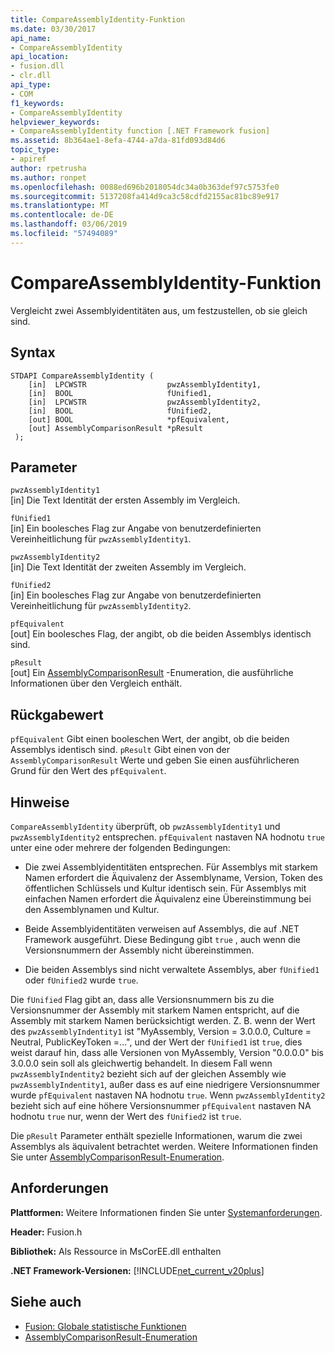 ```yaml
---
title: CompareAssemblyIdentity-Funktion
ms.date: 03/30/2017
api_name:
- CompareAssemblyIdentity
api_location:
- fusion.dll
- clr.dll
api_type:
- COM
f1_keywords:
- CompareAssemblyIdentity
helpviewer_keywords:
- CompareAssemblyIdentity function [.NET Framework fusion]
ms.assetid: 8b364ae1-8efa-4744-a7da-81fd093d84d6
topic_type:
- apiref
author: rpetrusha
ms.author: ronpet
ms.openlocfilehash: 0088ed696b2018054dc34a0b363def97c5753fe0
ms.sourcegitcommit: 5137208fa414d9ca3c58cdfd2155ac81bc89e917
ms.translationtype: MT
ms.contentlocale: de-DE
ms.lasthandoff: 03/06/2019
ms.locfileid: "57494089"
---
```

# <a name="compareassemblyidentity-function"></a>CompareAssemblyIdentity-Funktion
Vergleicht zwei Assemblyidentitäten aus, um festzustellen, ob sie gleich sind.  
  
## <a name="syntax"></a>Syntax  
  
```  
STDAPI CompareAssemblyIdentity (  
    [in]  LPCWSTR                  pwzAssemblyIdentity1,  
    [in]  BOOL                     fUnified1,  
    [in]  LPCWSTR                  pwzAssemblyIdentity2,  
    [in]  BOOL                     fUnified2,  
    [out] BOOL                     *pfEquivalent,  
    [out] AssemblyComparisonResult *pResult  
 );  
```  
  
## <a name="parameters"></a>Parameter  
 `pwzAssemblyIdentity1`  
 [in] Die Text Identität der ersten Assembly im Vergleich.  
  
 `fUnified1`  
 [in] Ein boolesches Flag zur Angabe von benutzerdefinierten Vereinheitlichung für `pwzAssemblyIdentity1`.  
  
 `pwzAssemblyIdentity2`  
 [in] Die Text Identität der zweiten Assembly im Vergleich.  
  
 `fUnified2`  
 [in] Ein boolesches Flag zur Angabe von benutzerdefinierten Vereinheitlichung für `pwzAssemblyIdentity2`.  
  
 `pfEquivalent`  
 [out] Ein boolesches Flag, der angibt, ob die beiden Assemblys identisch sind.  
  
 `pResult`  
 [out] Ein [AssemblyComparisonResult](../../../../docs/framework/unmanaged-api/fusion/assemblycomparisonresult-enumeration.md) -Enumeration, die ausführliche Informationen über den Vergleich enthält.  
  
## <a name="return-value"></a>Rückgabewert  
 `pfEquivalent` Gibt einen booleschen Wert, der angibt, ob die beiden Assemblys identisch sind. `pResult` Gibt einen von der `AssemblyComparisonResult` Werte und geben Sie einen ausführlicheren Grund für den Wert des `pfEquivalent`.  
  
## <a name="remarks"></a>Hinweise  
 `CompareAssemblyIdentity` überprüft, ob `pwzAssemblyIdentity1` und `pwzAssemblyIdentity2` entsprechen. `pfEquivalent` nastaven NA hodnotu `true` unter eine oder mehrere der folgenden Bedingungen:  
  
-   Die zwei Assemblyidentitäten entsprechen. Für Assemblys mit starkem Namen erfordert die Äquivalenz der Assemblyname, Version, Token des öffentlichen Schlüssels und Kultur identisch sein. Für Assemblys mit einfachen Namen erfordert die Äquivalenz eine Übereinstimmung bei den Assemblynamen und Kultur.  
  
-   Beide Assemblyidentitäten verweisen auf Assemblys, die auf .NET Framework ausgeführt. Diese Bedingung gibt `true` , auch wenn die Versionsnummern der Assembly nicht übereinstimmen.  
  
-   Die beiden Assemblys sind nicht verwaltete Assemblys, aber `fUnified1` oder `fUnified2` wurde `true`.  
  
 Die `fUnified` Flag gibt an, dass alle Versionsnummern bis zu die Versionsnummer der Assembly mit starkem Namen entspricht, auf die Assembly mit starkem Namen berücksichtigt werden. Z. B. wenn der Wert des `pwzAssemblyIndentity1` ist "MyAssembly, Version = 3.0.0.0, Culture = Neutral, PublicKeyToken =...", und der Wert der `fUnified1` ist `true`, dies weist darauf hin, dass alle Versionen von MyAssembly, Version "0.0.0.0" bis 3.0.0.0 sein soll als gleichwertig behandelt. In diesem Fall wenn `pwzAssemblyIndentity2` bezieht sich auf der gleichen Assembly wie `pwzAssemblyIndentity1`, außer dass es auf eine niedrigere Versionsnummer wurde `pfEquivalent` nastaven NA hodnotu `true`. Wenn `pwzAssemblyIdentity2` bezieht sich auf eine höhere Versionsnummer `pfEquivalent` nastaven NA hodnotu `true` nur, wenn der Wert des `fUnified2` ist `true`.  
  
 Die `pResult` Parameter enthält spezielle Informationen, warum die zwei Assemblys als äquivalent betrachtet werden. Weitere Informationen finden Sie unter [AssemblyComparisonResult-Enumeration](../../../../docs/framework/unmanaged-api/fusion/assemblycomparisonresult-enumeration.md).  
  
## <a name="requirements"></a>Anforderungen  
 **Plattformen:** Weitere Informationen finden Sie unter [Systemanforderungen](../../../../docs/framework/get-started/system-requirements.md).  
  
 **Header:** Fusion.h  
  
 **Bibliothek:** Als Ressource in MsCorEE.dll enthalten  
  
 **.NET Framework-Versionen:** [!INCLUDE[net_current_v20plus](../../../../includes/net-current-v20plus-md.md)]  
  
## <a name="see-also"></a>Siehe auch
- [Fusion: Globale statistische Funktionen](../../../../docs/framework/unmanaged-api/fusion/fusion-global-static-functions.md)
- [AssemblyComparisonResult-Enumeration](../../../../docs/framework/unmanaged-api/fusion/assemblycomparisonresult-enumeration.md)
